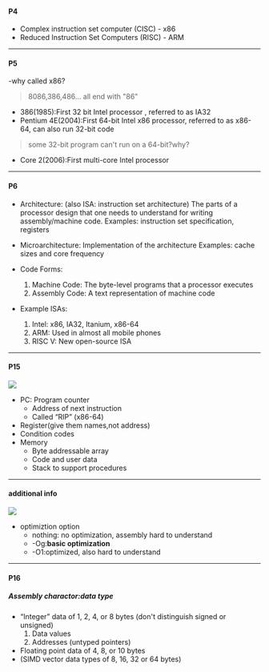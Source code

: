 #### P4
- Complex instruction set computer (CISC) - x86
- Reduced Instruction Set Computers (RISC) - ARM
---
#### P5
-why called x86?
> 8086,386,486... all end with "86"
- 386(1985):First 32 bit Intel processor , referred to as IA32
- Pentium 4E(2004):First 64-bit Intel x86 processor, referred to as x86-64, can also run 32-bit code
> some 32-bit program can't run on a 64-bit?why?
- Core 2(2006):First multi-core Intel processor
---
#### P6
- Architecture: (also ISA: instruction set architecture) The parts of a processor design that one needs to understand for writing assembly/machine code.
  Examples: instruction set specification, registers

- Microarchitecture: Implementation of the architecture
  Examples: cache sizes and core frequency

- Code Forms:
  1. Machine Code: The byte-level programs that a processor executes
  2. Assembly Code: A text representation of machine code
- Example ISAs:
  1. Intel: x86, IA32, Itanium, x86-64
  2. ARM: Used in almost all mobile phones
  3. RISC V: New open-source ISA
---
#### P15
![](https://i.imgur.com/L4SjCV2.png)
- PC: Program counter
  - Address of next instruction
  - Called “RIP” (x86-64)
- Register(give them names,not address)
- Condition codes
- Memory
  - Byte addressable array
  -  Code and user data
  -  Stack to support procedures
---
####  additional info
![](https://i.imgur.com/SW0T2xi.png)
- optimiztion option 
  - nothing: no optimization, assembly hard to understand
  - -Og:**basic optimization**
  - -O1:optimized, also hard to understand
---
#### P16
##### Assembly charactor:data type
- “Integer” data of 1, 2, 4, or 8 bytes (don't distinguish signed or unsigned)
  1. Data values
  2. Addresses (untyped pointers)
- Floating point data of 4, 8, or 10 bytes
- (SIMD vector data types of 8, 16, 32 or 64 bytes)
